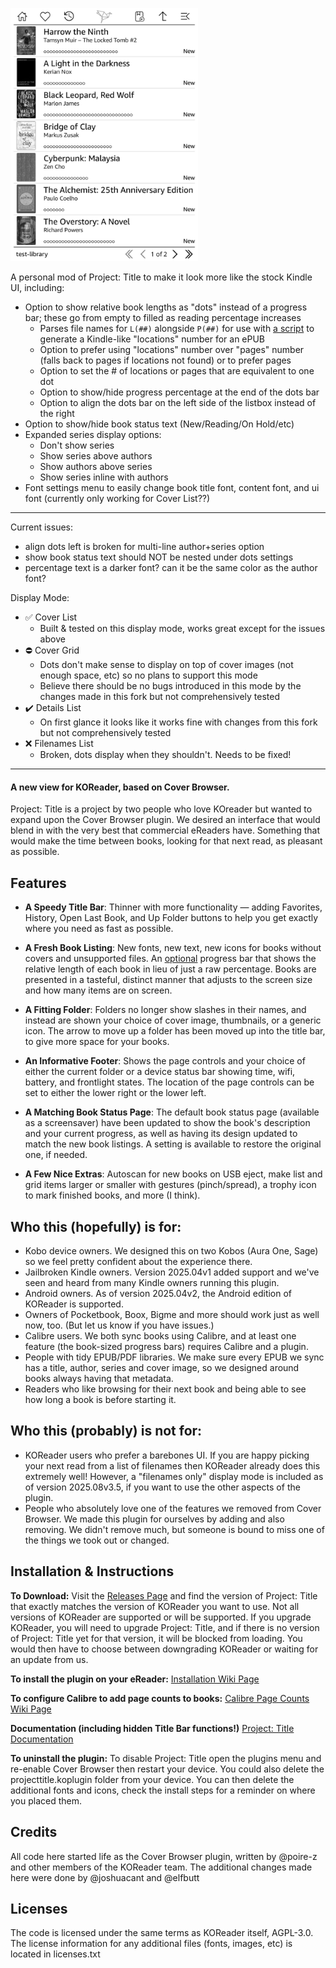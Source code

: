 <a href="resources/collage.jpg"><img src="resources/FileManager_2025-09-21_153749.png" width="300px"></a><br />

A personal mod of Project: Title to make it look more like the stock Kindle UI, including:
- Option to show relative book lengths as "dots" instead of a progress bar; these go from empty to filled as reading percentage increases
  - Parses file names for `L(##)` alongside `P(##)` for use with [a script](https://gist.github.com/lucible/546dd6a79a34299b9ba0ac1d47cd6a72) to generate a Kindle-like "locations" number for an ePUB
  - Option to prefer using "locations" number over "pages" number (falls back to pages if locations not found) or to prefer pages
  - Option to set the # of locations or pages that are equivalent to one dot
  - Option to show/hide progress percentage at the end of the dots bar
  - Option to align the dots bar on the left side of the listbox instead of the right
- Option to show/hide book status text (New/Reading/On Hold/etc)
- Expanded series display options:
  - Don't show series
  - Show series above authors
  - Show authors above series
  - Show series inline with authors
- Font settings menu to easily change book title font, content font, and ui font (currently only working for Cover List??)

<hr>

Current issues:
- align dots left is broken for multi-line author+series option
- show book status text should NOT be nested under dots settings
- percentage text is a darker font? can it be the same color as the author font?

Display Mode:
- ✅ Cover List
    - Built & tested on this display mode, works great except for the issues above
- ⛔ Cover Grid
    - Dots don't make sense to display on top of cover images (not enough space, etc) so no plans to support this mode
    - Believe there should be no bugs introduced in this mode by the changes made in this fork but not comprehensively tested
- ✔️ Details List
    - On first glance it looks like it works fine with changes from this fork but not comprehensively tested
- ❌ Filenames List
    - Broken, dots display when they shouldn't. Needs to be fixed!

<hr>

#### A new view for KOReader, based on Cover Browser.
Project: Title is a project by two people who love KOreader but wanted to expand upon the Cover Browser plugin. We desired an interface that would blend in with the very best that commercial eReaders have. Something that would make the time between books, looking for that next read, as pleasant as possible.

## Features
* **A Speedy Title Bar**: Thinner with more functionality — adding Favorites, History, Open Last Book, and Up Folder buttons to help you get exactly where you need as fast as possible.

* **A Fresh Book Listing**: New fonts, new text, new icons for books without covers and unsupported files. An [optional](../../wiki/Configure-Calibre-Page-Counts) progress bar that shows the relative length of each book in lieu of just a raw percentage. Books are presented in a tasteful, distinct manner that adjusts to the screen size and how many items are on screen.

* **A Fitting Folder**: Folders no longer show slashes in their names, and instead are shown your choice of cover image, thumbnails, or a generic icon. The arrow to move up a folder has been moved up into the title bar, to give more space for your books.

* **An Informative Footer**: Shows the page controls and your choice of either the current folder or a device status bar showing time, wifi, battery, and frontlight states. The location of the page controls can be set to either the lower right or the lower left.

* **A Matching Book Status Page**: The default book status page (available as a screensaver) have been updated to show the book's description and your current progress, as well as having its design updated to match the new book listings. A setting is available to restore the original one, if needed.

* **A Few Nice Extras**: Autoscan for new books on USB eject, make list and grid items larger or smaller with gestures (pinch/spread), a trophy icon to mark finished books, and more (I think).

## Who this (hopefully) is for:
* Kobo device owners. We designed this on two Kobos (Aura One, Sage) so we feel pretty confident about the experience there.
* Jailbroken Kindle owners. Version 2025.04v1 added support and we've seen and heard from many Kindle owners running this plugin.
* Android owners. As of version 2025.04v2, the Android edition of KOReader is supported.
* Owners of Pocketbook, Boox, Bigme and more should work just as well now, too. (But let us know if you have issues.)
* Calibre users. We both sync books using Calibre, and at least one feature (the book-sized progress bars) requires Calibre and a plugin.
* People with tidy EPUB/PDF libraries. We make sure every EPUB we sync has a title, author, series and cover image, so we designed around books always having that metadata.
* Readers who like browsing for their next book and being able to see how long a book is before starting it.

## Who this (probably) is not for:
* KOReader users who prefer a barebones UI. If you are happy picking your next read from a list of filenames then KOReader already does this extremely well! However, a "filenames only" display mode is included as of version 2025.08v3.5, if you want to use the other aspects of the plugin.
* People who absolutely love one of the features we removed from Cover Browser. We made this plugin for ourselves by adding and also removing. We didn't remove much, but someone is bound to miss one of the things we took out or changed.

## Installation & Instructions
**To Download:** Visit the [Releases Page](../../releases) and find the version of Project: Title that exactly matches the version of KOReader you want to use. Not all versions of KOReader are supported or will be supported. If you upgrade KOReader, you will need to upgrade Project: Title, and if there is no version of Project: Title yet for that version, it will be blocked from loading. You would then have to choose between downgrading KOReader or waiting for an update from us.

**To install the plugin on your eReader:**
[Installation Wiki Page](../../wiki/Installation)

**To configure Calibre to add page counts to books:**
[Calibre Page Counts Wiki Page](../../wiki/Configure-Calibre-Page-Counts)

**Documentation (including hidden Title Bar functions!)**
[Project: Title Documentation](../../wiki/Documentation)

**To uninstall the plugin:** To disable Project: Title open the plugins menu and re-enable Cover Browser then restart your device. You could also delete the projecttitle.koplugin folder from your device. You can then delete the additional fonts and icons, check the install steps for a reminder on where you placed them.

## Credits
All code here started life as the Cover Browser plugin, written by @poire-z and other members of the KOReader team. The additional changes made here were done by @joshuacant and @elfbutt

## Licenses
The code is licensed under the same terms as KOReader itself, AGPL-3.0. The license information for any additional files (fonts, images, etc) is located in licenses.txt
